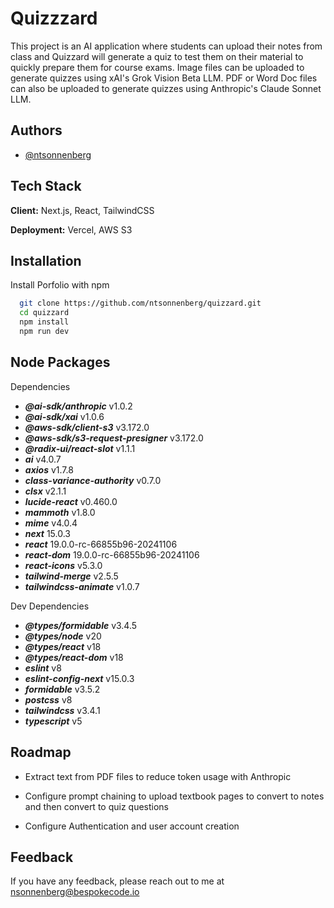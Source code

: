 # Quizzzard

This project is an AI application where students can upload their notes from class and Quizzard will generate a quiz to test them on their material to quickly prepare them for course exams. Image files can be uploaded to generate quizzes using xAI's Grok Vision Beta LLM. PDF or Word Doc files can also be uploaded to generate quizzes using Anthropic's Claude Sonnet LLM.

## Authors

- [@ntsonnenberg](https://github.com/ntsonnenberg)

## Tech Stack

**Client:** Next.js, React, TailwindCSS

**Deployment:** Vercel, AWS S3

## Installation

Install Porfolio with npm

```bash
  git clone https://github.com/ntsonnenberg/quizzard.git
  cd quizzard
  npm install
  npm run dev
```

## Node Packages

Dependencies

- **_@ai-sdk/anthropic_** v1.0.2
- **_@ai-sdk/xai_** v1.0.6
- **_@aws-sdk/client-s3_** v3.172.0
- **_@aws-sdk/s3-request-presigner_** v3.172.0
- **_@radix-ui/react-slot_** v1.1.1
- **_ai_** v4.0.7
- **_axios_** v1.7.8
- **_class-variance-authority_** v0.7.0
- **_clsx_** v2.1.1
- **_lucide-react_** v0.460.0
- **_mammoth_** v1.8.0
- **_mime_** v4.0.4
- **_next_** 15.0.3
- **_react_** 19.0.0-rc-66855b96-20241106
- **_react-dom_** 19.0.0-rc-66855b96-20241106
- **_react-icons_** v5.3.0
- **_tailwind-merge_** v2.5.5
- **_tailwindcss-animate_** v1.0.7

Dev Dependencies

- **_@types/formidable_** v3.4.5
- **_@types/node_** v20
- **_@types/react_** v18
- **_@types/react-dom_** v18
- **_eslint_** v8
- **_eslint-config-next_** v15.0.3
- **_formidable_** v3.5.2
- **_postcss_** v8
- **_tailwindcss_** v3.4.1
- **_typescript_** v5

## Roadmap

- Extract text from PDF files to reduce token usage with Anthropic

- Configure prompt chaining to upload textbook pages to convert to notes and then convert to quiz questions

- Configure Authentication and user account creation

## Feedback

If you have any feedback, please reach out to me at nsonnenberg@bespokecode.io
